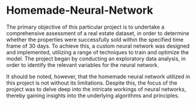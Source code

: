 # Homemade-Neural-Network
The primary objective of this particular project is to undertake a comprehensive assessment of a real estate dataset, in order to determine whether the properties were successfully sold within the specified time frame of 30 days. To achieve this, a custom neural network was designed and implemented, utilizing a range of techniques to train and optimize the model. The project began by conducting an exploratory data analysis, in order to identify the relevant variables for the neural network.

It should be noted, however, that the homemade neural network utilized in this project is not without its limitations. Despite this, the focus of the project was to delve deep into the intricate workings of neural networks, thereby gaining insights into the underlying algorithms and principles. 
